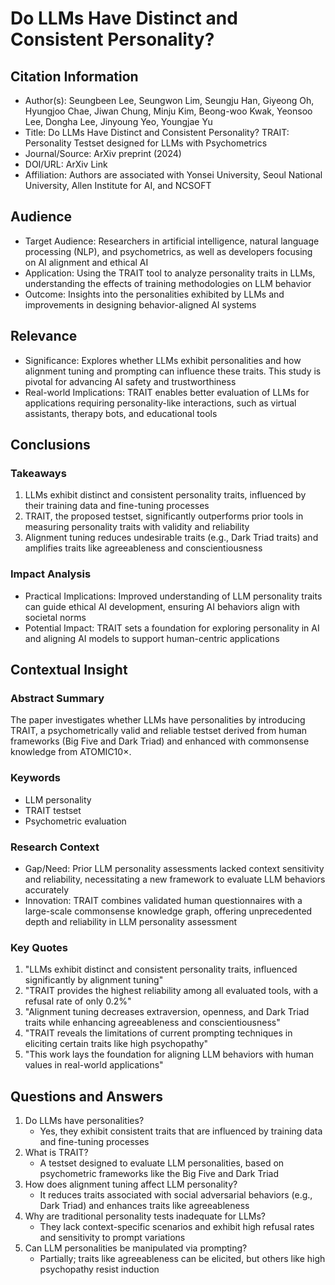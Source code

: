 # Do LLMs Have Distinct and Consistent Personality?

## Citation Information

- Author(s): Seungbeen Lee, Seungwon Lim, Seungju Han, Giyeong Oh, Hyungjoo Chae, Jiwan Chung, Minju Kim, Beong-woo Kwak, Yeonsoo Lee, Dongha Lee, Jinyoung Yeo, Youngjae Yu
- Title: Do LLMs Have Distinct and Consistent Personality? TRAIT: Personality Testset designed for LLMs with Psychometrics
- Journal/Source: ArXiv preprint (2024)
- DOI/URL: ArXiv Link
- Affiliation: Authors are associated with Yonsei University, Seoul National University, Allen Institute for AI, and NCSOFT

## Audience

- Target Audience: Researchers in artificial intelligence, natural language processing (NLP), and psychometrics, as well as developers focusing on AI alignment and ethical AI
- Application: Using the TRAIT tool to analyze personality traits in LLMs, understanding the effects of training methodologies on LLM behavior
- Outcome: Insights into the personalities exhibited by LLMs and improvements in designing behavior-aligned AI systems

## Relevance

- Significance: Explores whether LLMs exhibit personalities and how alignment tuning and prompting can influence these traits. This study is pivotal for advancing AI safety and trustworthiness
- Real-world Implications: TRAIT enables better evaluation of LLMs for applications requiring personality-like interactions, such as virtual assistants, therapy bots, and educational tools

## Conclusions

### Takeaways

1. LLMs exhibit distinct and consistent personality traits, influenced by their training data and fine-tuning processes
2. TRAIT, the proposed testset, significantly outperforms prior tools in measuring personality traits with validity and reliability
3. Alignment tuning reduces undesirable traits (e.g., Dark Triad traits) and amplifies traits like agreeableness and conscientiousness

### Impact Analysis

- Practical Implications: Improved understanding of LLM personality traits can guide ethical AI development, ensuring AI behaviors align with societal norms
- Potential Impact: TRAIT sets a foundation for exploring personality in AI and aligning AI models to support human-centric applications

## Contextual Insight

### Abstract Summary

The paper investigates whether LLMs have personalities by introducing TRAIT, a psychometrically valid and reliable testset derived from human frameworks (Big Five and Dark Triad) and enhanced with commonsense knowledge from ATOMIC10×.

### Keywords

- LLM personality
- TRAIT testset
- Psychometric evaluation

### Research Context

- Gap/Need: Prior LLM personality assessments lacked context sensitivity and reliability, necessitating a new framework to evaluate LLM behaviors accurately
- Innovation: TRAIT combines validated human questionnaires with a large-scale commonsense knowledge graph, offering unprecedented depth and reliability in LLM personality assessment

### Key Quotes

1. "LLMs exhibit distinct and consistent personality traits, influenced significantly by alignment tuning"
2. "TRAIT provides the highest reliability among all evaluated tools, with a refusal rate of only 0.2%"
3. "Alignment tuning decreases extraversion, openness, and Dark Triad traits while enhancing agreeableness and conscientiousness"
4. "TRAIT reveals the limitations of current prompting techniques in eliciting certain traits like high psychopathy"
5. "This work lays the foundation for aligning LLM behaviors with human values in real-world applications"

## Questions and Answers

1. Do LLMs have personalities?
   - Yes, they exhibit consistent traits that are influenced by training data and fine-tuning processes
2. What is TRAIT?
   - A testset designed to evaluate LLM personalities, based on psychometric frameworks like the Big Five and Dark Triad
3. How does alignment tuning affect LLM personality?
   - It reduces traits associated with social adversarial behaviors (e.g., Dark Triad) and enhances traits like agreeableness
4. Why are traditional personality tests inadequate for LLMs?
   - They lack context-specific scenarios and exhibit high refusal rates and sensitivity to prompt variations
5. Can LLM personalities be manipulated via prompting?
   - Partially; traits like agreeableness can be elicited, but others like high psychopathy resist induction
